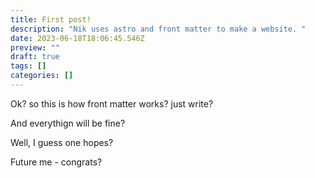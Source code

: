 ```yaml
---
title: First post!
description: "Nik uses astro and front matter to make a website. "
date: 2023-06-18T18:06:45.546Z
preview: ""
draft: true
tags: []
categories: []
---
```



Ok? so this is how front matter works? just write?

And everythign will be fine?

Well, I guess one hopes?

Future me - congrats?